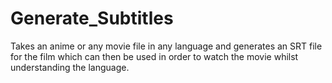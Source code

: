 # Generate_Subtitles
Takes an anime or any movie file in any language and generates an SRT file for the film which can then be used in order to watch the movie whilst understanding the language.
